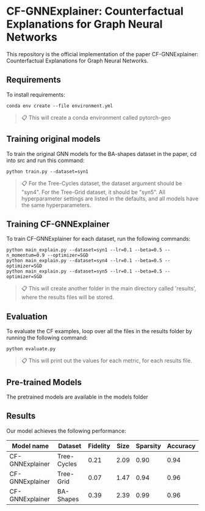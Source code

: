 # CF-GNNExplainer: Counterfactual Explanations for Graph Neural Networks

This repository is the official implementation of the paper CF-GNNExplainer: Counterfactual Explanations for Graph Neural Networks. 


## Requirements

To install requirements:

```setup
conda env create --file environment.yml
```

>📋 This will create a conda environment called pytorch-geo

## Training original models

To train the original GNN models for the BA-shapes dataset in the paper, cd into src and run this command:

```train
python train.py --dataset=syn1
```

>📋  For the Tree-Cycles dataset, the dataset argument should be "syn4". For the Tree-Grid dataset, it should be "syn5". All hyperparameter settings are listed in the defaults, and all models have the same hyperparameters. 


## Training CF-GNNExplainer

To train CF-GNNExplainer for each dataset, run the following commands:

```train
python main_explain.py --dataset=syn1 --lr=0.1 --beta=0.5 --n_momentum=0.9 --optimizer=SGD
python main_explain.py --dataset=syn4 --lr=0.1 --beta=0.5 --optimizer=SGD
python main_explain.py --dataset=syn5 --lr=0.1 --beta=0.5 --optimizer=SGD
```

>📋  This will create another folder in the main directory called 'results', where the results files will be stored.


## Evaluation

To evaluate the CF examples, loop over all the files in the results folder by running the following command:

```eval
python evaluate.py
```
>📋  This will print out the values for each metric, for each results file.

## Pre-trained Models

The pretrained models are available in the models folder


## Results

Our model achieves the following performance:

| Model name         | Dataset        | Fidelity       |  Size |    Sparsity   | Accuracy    |
| ------------------ |---------------- | -------------- | -------------- | -------------- |   -------------- |
| CF-GNNExplainer   |     Tree-Cycles  |      0.21       |      2.09           |       0.90        |      0.94       |
| CF-GNNExplainer   |     Tree-Grid    |      0.07       |       1.47          |      0.94         |     0.96        |
| CF-GNNExplainer   |     BA-Shapes    |      0.39       |       2.39          |       0.99        |      0.96        |

